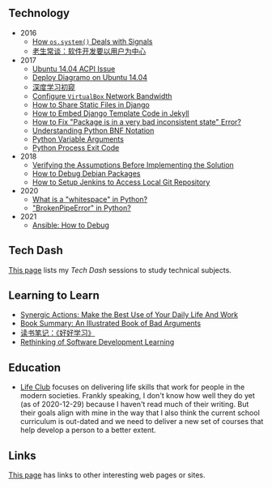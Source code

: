 ## Technology

- 2016
  - [How `os.system()` Deals with Signals](./_posts/2016/2016-03-25-How-system-deals-with-signals.md)
  - [老生常谈：软件开发要以用户为中心](./_posts/2016/2016-03-29-Tasks-should-be-user-centric.md)
- 2017
  - [Ubuntu 14.04 ACPI Issue](./_posts/2017/2017-01-05-Ubuntu-ACPI-issue.md)
  - [Deploy Diagramo on Ubuntu 14.04](./_posts/2017/2017-01-11-Deploy-Diagramo.md)
  - [深度学习初窥](./_posts/2017/2017-01-14-Deep-learning-peek.md)
  - [Configure `VirtualBox` Network Bandwidth](./_posts/2017/2017-01-16-Configure-VirtualBox-network-bandwidth.md)
  - [How to Share Static Files in Django](./_posts/2017/2017-02-07-Django-how-to-share-static-files.md)
  - [How to Embed Django Template Code in Jekyll](./_posts/2017/2017-02-08-Django-code-to-jekyll.md)
  - [How to Fix "Package is in a very bad inconsistent state" Error?](./_posts/2017/2017-02-13-Fix-package-very-bad-inconsistent-state.md)
  - [Understanding Python BNF Notation](./_posts/2017/2017-02-21-Understanding-python-BNF.md)
  - [Python Variable Arguments](./_posts/2017/2017-05-09-Python-variable-arguments.md)
  - [Python Process Exit Code](./_posts/2017/2017-05-20-Python-process-exit-code.md)
- 2018
  - [Verifying the Assumptions Before Implementing the Solution](./_posts/2018/2018-04-05-Verify-assumptions.md)
  - [How to Debug Debian Packages](./_posts/2018/2018-07-31-Debug-deb-pkg.md)
  - [How to Setup Jenkins to Access Local Git Repository](./_posts/2018/2018-08-06-Jenkins-setup-for-local-git-repo.md)
- 2020
  - [What is a "whitespace" in Python?](./_posts/2020/2020-12-12-What-is-a-whitespace-in-Python.md)
  - ["BrokenPipeError" in Python?](./_posts/2020/2020-12-22-Python-BrokenPipeError.md)
- 2021
  - [Ansible: How to Debug](./_posts/2021/2021-01-29-Ansible-how-to-debug.md)

## Tech Dash

[This page](./tech_dash.md) lists my _Tech Dash_ sessions to study technical subjects.

## Learning to Learn

- [Synergic Actions: Make the Best Use of Your Daily Life And Work](./_posts/2017/2017-08-07-Synergic-actions.md)
- [Book Summary: An Illustrated Book of Bad Arguments](./_posts/2017/2017-09-09-Bad-Arguments.md)
- [读书笔记：《好好学习》](./_posts/2017/2017-09-09-Study-Wisely.md)
- [Rethinking of Software Development Learning](./_posts/2021/2021-01-27-Rethinking-of-software-dev-learning.md)

## Education

- [Life Club](https://lifeclub.org/) focuses on delivering life skills that work for people in the modern societies. Frankly speaking, I don't know how well they do yet (as of 2020-12-29) because I haven't read much of their writing. But their goals align with mine in the way that I also think the current school curriculum is out-dated and we need to deliver a new set of courses that help develop a person to a better extent.

## Links

[This page](./links.md) has links to other interesting web pages or sites.
